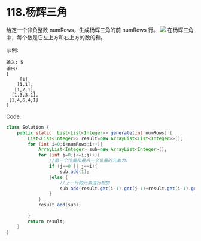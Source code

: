 # 118.杨辉三角

给定一个非负整数 numRows，生成杨辉三角的前 numRows 行。
![](https://upload.wikimedia.org/wikipedia/commons/0/0d/PascalTriangleAnimated2.gif)
在杨辉三角中，每个数是它左上方和右上方的数的和。

示例:
```
输入: 5
输出:
[
     [1],
    [1,1],
   [1,2,1],
  [1,3,3,1],
 [1,4,6,4,1]
]
```

Code:
```java
class Solution {
    public static  List<List<Integer>> generate(int numRows) {
        List<List<Integer>> result=new ArrayList<List<Integer>>();
        for (int i=0;i<numRows;i++){
            ArrayList<Integer> sub=new ArrayList<Integer>();
            for (int j=0;j<=i;j++){
            	//第一个位置和最后一个位置的元素为1
                if (j==0 || j==i){
                    sub.add(1);
                }else {
                    //上一行的元素进行相加
                    sub.add(result.get(i-1).get(j-1)+result.get(i-1).get(j));
                }
            }
            result.add(sub);

        }
        return result;
    }
}
```